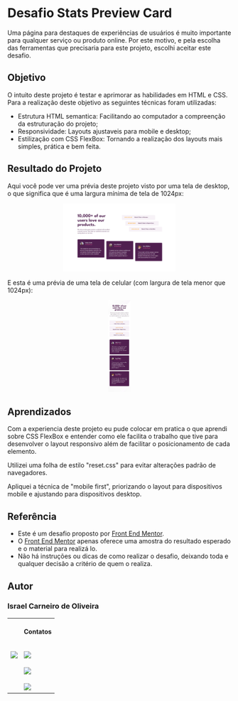 # Desafio Stats Preview Card

Uma página para destaques de experiências de usuários é muito importante para qualquer serviço ou produto online. Por este motivo, e pela escolha das ferramentas que precisaria para este projeto, escolhi aceitar este desafio.

## Objetivo

O intuito deste projeto é testar e aprimorar as habilidades em HTML e CSS. Para a realização deste objetivo as seguintes técnicas foram utilizadas:
 - Estrutura HTML semantica: Facilitando ao computador a compreenção da estruturação do projeto;
 - Responsividade: Layouts ajustaveis para mobile e desktop;
 - Estilização com CSS FlexBox: Tornando a realização dos layouts mais simples, prática e bem feita.

## Resultado do Projeto

Aqui você pode ver uma prévia deste projeto visto por uma tela de desktop, o que significa que é uma largura mínima de tela de 1024px:

<div align="center">
  <img width=50% src="./images/desktop-design.png" alt="Visualização Desktop">
</div>

E esta é uma prévia de uma tela de celular (com largura de tela menor que 1024px):

<div align="center">
  <img width=10% src="./images/mobile-design.jpg" alt="Visualização Mobile">
</div>

## Aprendizados

Com a experiencia deste projeto eu pude colocar em pratica o que aprendi sobre CSS FlexBox e entender como ele facilita o trabalho que tive para desenvolver o layout responsivo além de facilitar o posicionamento de cada elemento.

Utilizei uma folha de estilo "reset.css" para evitar alterações padrão de navegadores.

Apliquei a técnica de "mobile first", priorizando o layout para dispositivos mobile e ajustando para dispositivos desktop.

## Referência
 
 - Este é um desafio proposto por [Front End Mentor](www.frontendmentor.io).
 - O [Front End Mentor](www.frontendmentor.io) apenas oferece uma amostra do resultado esperado e o material para realizá lo.
 - Não há instruções ou dicas de como realizar o desafio, deixando toda e qualquer decisão a critério de quem o realiza.

## Autor

### Israel Carneiro de Oliveira
 
<table border: none;" border="0" cellpadding="0">
 <td>
  <img width="200px" src="https://avatars.githubusercontent.com/u/113190387?s=400&u=3c497e66670ff827854b02bfd769529a19c9b5b1&v=4" rel="foto Israel Carneiro" />
 </td>
 <td>
  <h4>Contatos</h4><br>
  <a href="https://www.linkedin.com/in/ israel-carneiro-de-oliveira" target="_blank"><img src="https://img.shields.io/badge/-LinkedIn-%230077B5?style=for-the-badge&logo=linkedin&logoColor=white" rel="LinkedIn" /></a><br><br>
  <a href="https://api.whatsapp.com/send/?phone=5527996332590&text=Olá+Israel%2C+tudo+bom%3F&type=phone_number&app_absent=0" target="_blank"><img src="https://img.shields.io/badge/WhatsApp-25D366?style=for-the-badge&logo=whatsapp&logoColor=white" rel="WhatsApp" /></a><br>
  <a href="https://instagram.com/webcarneiro" target="_blank"><//img src="https://img.shields.io/badge/-Instagram-%23E4405F?style=for-the-badge&logo=instagram&logoColor=white" rel="Instagran" /></a><br>
  <a href="https://www.frontendmentor.io/profile/Israel-Carneiro" target="_blank"><img src="https://img.shields.io/badge/-Frontend%20Mentor-5F3DC4?style=for-the-badge&logo=FrontendMentor&logoColor=white&link=" rel="FrontEnd Mentor" /><a>
 </td>
</table>
